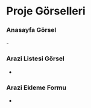 <h1>Proje Görselleri </h1>

<h3>Anasayfa Görsel</h3>
-

<h3>Arazi Listesi Görsel</h3>

-

<h3>Arazi Ekleme Formu</h3>

-
